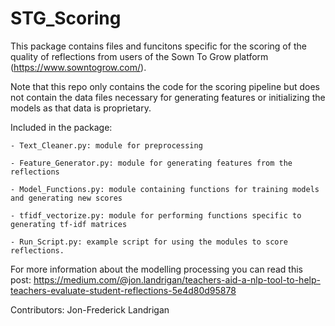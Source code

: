# STG_Scoring

This package contains files and funcitons specific for the scoring of the quality of reflections from users of the Sown To Grow platform (https://www.sowntogrow.com/).

Note that this repo only contains the code for the scoring pipeline but does not contain the data files necessary for generating features or initializing the models as that data is proprietary.

Included in the package:

    - Text_Cleaner.py: module for preprocessing
    
    - Feature_Generator.py: module for generating features from the reflections
    
    - Model_Functions.py: module containing functions for training models and generating new scores
    
    - tfidf_vectorize.py: module for performing functions specific to generating tf-idf matrices
    
    - Run_Script.py: example script for using the modules to score reflections. 
 
For more information about the modelling processing you can read this post: https://medium.com/@jon.landrigan/teachers-aid-a-nlp-tool-to-help-teachers-evaluate-student-reflections-5e4d80d95878

Contributors:
Jon-Frederick Landrigan 
